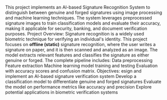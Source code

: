 This project implements an AI-based Signature Recognition System to distinguish between genuine and forged signatures using image processing and machine learning techniques. The system leverages preprocessed signature images to train classification models and evaluate their accuracy, making it applicable for security, banking, and document verification purposes. 
Project Overview:
Signature recognition is a widely used biometric technique for verifying an individual's identity. This project focuses on **offline (static)** signature recognition, where the user writes a signature on paper, and it is then scanned and analyzed as an image. The model extracts relevant features and classifies the signature as either genuine or forged.
The complete pipeline includes:
Data preprocessing
Feature extraction
Machine learning model training and testing
Evaluation with accuracy scores and confusion matrix.
Objectives:
esign and implement an AI-based signature verification system
Develop a classification model to differentiate genuine and forged signatures
Evaluate the model on performance metrics like accuracy and precision
Explore potential applications in biometric verification systems
  
